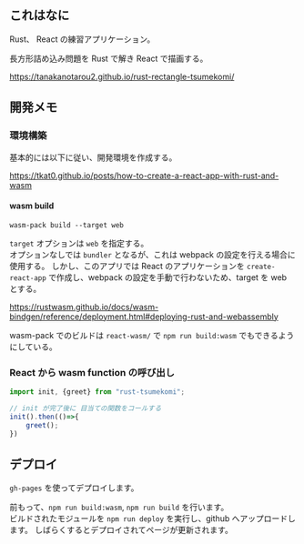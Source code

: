 ## これはなに
Rust、 React の練習アプリケーション。

長方形詰め込み問題を Rust で解き React で描画する。

https://tanakanotarou2.github.io/rust-rectangle-tsumekomi/

## 開発メモ

### 環境構築

基本的には以下に従い、開発環境を作成する。

https://tkat0.github.io/posts/how-to-create-a-react-app-with-rust-and-wasm

#### wasm build

```
wasm-pack build --target web
```

`target` オプションは `web` を指定する。  
オプションなしでは `bundler` となるが、これは webpack の設定を行える場合に使用する。
しかし、このアプリでは React のアプリケーションを `create-react-app` で作成し、webpack の設定を手動で行わないため、target を web とする。

https://rustwasm.github.io/docs/wasm-bindgen/reference/deployment.html#deploying-rust-and-webassembly

wasm-pack でのビルドは `react-wasm/` で `npm run build:wasm` でもできるようにしている。

### React から wasm function の呼び出し

```js
import init, {greet} from "rust-tsumekomi";

// init が完了後に 目当ての関数をコールする
init().then(()=>{
    greet();
})
```

## デプロイ

`gh-pages` を使ってデプロイします。

前もって、`npm run build:wasm`, `npm run build` を行います。  
ビルドされたモジュールを `npm run deploy` を実行し、github へアップロードします。
しばらくするとデプロイされてページが更新されます。
